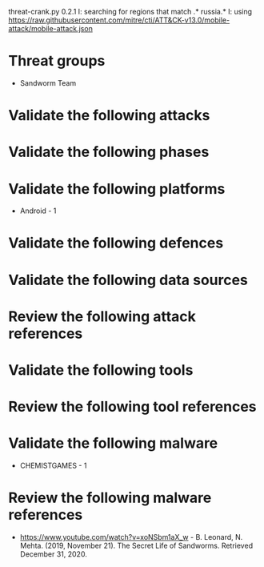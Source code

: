 threat-crank.py 0.2.1
I: searching for regions that match .* russia.*
I: using https://raw.githubusercontent.com/mitre/cti/ATT&CK-v13.0/mobile-attack/mobile-attack.json
# Threat groups

* Sandworm Team

# Validate the following attacks


# Validate the following phases


# Validate the following platforms

* Android - 1

# Validate the following defences


# Validate the following data sources


# Review the following attack references


# Validate the following tools


# Review the following tool references


# Validate the following malware

* CHEMISTGAMES - 1

# Review the following malware references

* https://www.youtube.com/watch?v=xoNSbm1aX_w - B. Leonard, N. Mehta. (2019, November 21). The Secret Life of Sandworms. Retrieved December 31, 2020.

